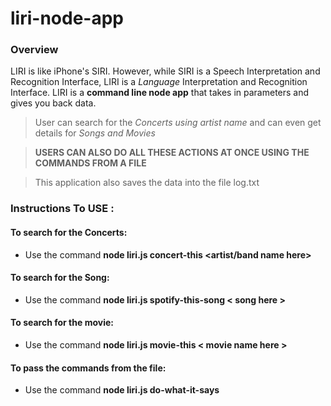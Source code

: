 # liri-node-app
### Overview
 LIRI is like iPhone's SIRI. However, while SIRI is a Speech Interpretation and Recognition Interface, LIRI is a _Language_ Interpretation and Recognition Interface.
 LIRI is a __command line node app__ that takes in parameters and gives you back data.
>User can search for the  _Concerts using artist name_ and can even get details for _Songs and Movies_

>__USERS CAN ALSO DO ALL THESE ACTIONS AT ONCE USING THE COMMANDS FROM A FILE__

>This application also saves the data into the file log.txt

### Instructions To USE :

#### To search for the Concerts:
* Use the command __node liri.js concert-this <artist/band name here>__

#### To search for the Song:
* Use the command __node liri.js spotify-this-song < song here >__

#### To search for the movie:
* Use the command __node liri.js movie-this < movie name here >__

#### To pass the commands from the file:
* Use the command __node liri.js do-what-it-says__



